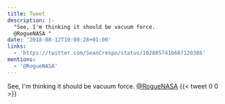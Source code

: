 ```yaml
---
title: Tweet
description: |-
  "See, I'm thinking it should be vacuum force. 
  @RogueNASA "
date: '2018-08-12T10:08:28+01:00'
links:
  - 'https://twitter.com/SeanCrespo/status/1028057416687120386'
mentions:
  - '@RogueNASA'
---
```

See, I'm thinking it should be vacuum force. 
[@RogueNASA](https://twitter.com/@RogueNASA) 
      {{< tweet 0 0 >}}
    
